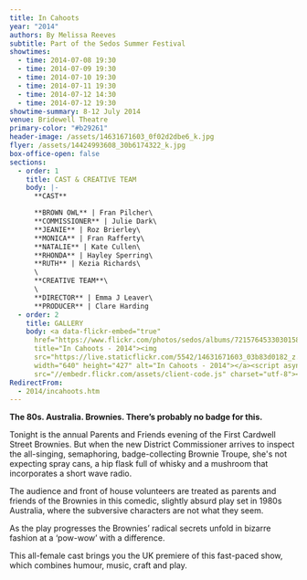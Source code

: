 ```yaml
---
title: In Cahoots
year: "2014"
authors: By Melissa Reeves
subtitle: Part of the Sedos Summer Festival
showtimes:
  - time: 2014-07-08 19:30
  - time: 2014-07-09 19:30
  - time: 2014-07-10 19:30
  - time: 2014-07-11 19:30
  - time: 2014-07-12 14:30
  - time: 2014-07-12 19:30
showtime-summary: 8-12 July 2014
venue: Bridewell Theatre
primary-color: "#b29261"
header-image: /assets/14631671603_0f02d2dbe6_k.jpg
flyer: /assets/14424993608_30b6174322_k.jpg
box-office-open: false
sections:
  - order: 1
    title: CAST & CREATIVE TEAM
    body: |-
      **CAST**

      **BROWN OWL** | Fran Pilcher\
      **COMMISSIONER** | Julie Dark\
      **JEANIE** | Roz Brierley\
      **MONICA** | Fran Rafferty\
      **NATALIE** | Kate Cullen\
      **RHONDA** | Hayley Sperring\
      **RUTH** | Kezia Richards\
      \
      **CREATIVE TEAM**\
      \
      **DIRECTOR** | Emma J Leaver\
      **PRODUCER** | Clare Harding
  - order: 2
    title: GALLERY
    body: <a data-flickr-embed="true"
      href="https://www.flickr.com/photos/sedos/albums/72157645330301582"
      title="In Cahoots - 2014"><img
      src="https://live.staticflickr.com/5542/14631671603_03b83d0182_z.jpg"
      width="640" height="427" alt="In Cahoots - 2014"></a><script async
      src="//embedr.flickr.com/assets/client-code.js" charset="utf-8"></script>
RedirectFrom:
  - 2014/incahoots.htm
---
```

**The 80s. Australia. Brownies. There’s probably no badge for this.**

Tonight is the annual Parents and Friends evening of the First Cardwell Street Brownies. But when the new District Commissioner arrives to inspect the all-singing, semaphoring, badge-collecting Brownie Troupe, she's not expecting spray cans, a hip flask full of whisky and a mushroom that incorporates a short wave radio.

The audience and front of house volunteers are treated as parents and friends of the Brownies in this comedic, slightly absurd play set in 1980s Australia, where the subversive characters are not what they seem.

As the play progresses the Brownies’ radical secrets unfold in bizarre fashion at a ‘pow-wow’ with a difference.

This all-female cast brings you the UK premiere of this fast-paced show, which combines humour, music, craft and play.
